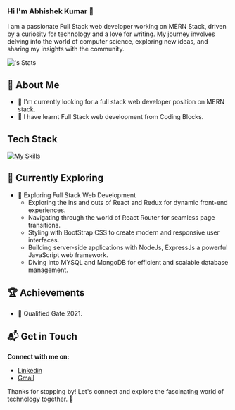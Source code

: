 ### Hi I'm Abhishek Kumar 👋

I am a passionate Full Stack web developer working on MERN Stack, driven by a curiosity for technology and a love for writing. My journey involves delving into the world of computer science, exploring new ideas, and sharing my insights with the community.

![<Abhishek>'s Stats](https://github-readme-stats.vercel.app/api?username=<Abhishek>&theme=vue-dark&show_icons=true&hide_border=true&count_private=true)


## 🚀 About Me

- 🔭 I'm currently looking for a full stack web developer position on MERN stack.
- 📝 I have learnt Full Stack web development from Coding Blocks.

## Tech Stack
[![My Skills](https://skillicons.dev/icons?i=js,html,css,wasm)](https://skillicons.dev)

## 🌱 Currently Exploring

- 🚀 Exploring Full Stack Web Development
  - Exploring the ins and outs of React and Redux for dynamic front-end experiences.
  - Navigating through the world of React Router for seamless page transitions.
  - Styling with BootStrap CSS to create modern and responsive user interfaces.
  - Building server-side applications with NodeJs, ExpressJs a powerful JavaScript web framework.
  - Diving into MYSQL and MongoDB for efficient and scalable database management.

 ## 🏆 Achievements

- 🌟 Qualified Gate 2021.

## 📬 Get in Touch

 **Connect with me on:**
- [Linkedin](https://www.linkedin.com/in/abhishek-kumar1711/)
- [Gmail](abhishek.singh171197@gmail.com)

Thanks for stopping by! Let's connect and explore the fascinating world of technology together. 🚀

<!--
**singh1711/singh1711** is a ✨ _special_ ✨ repository because its `README.md` (this file) appears on your GitHub profile.

Here are some ideas to get you started:

- 🔭 I’m currently working on ...
- 🌱 I’m currently learning ...
- 👯 I’m looking to collaborate on ...
- 🤔 I’m looking for help with ...
- 💬 Ask me about ...
- 📫 How to reach me: ...
- 😄 Pronouns: ...
- ⚡ Fun fact: ...
-->
